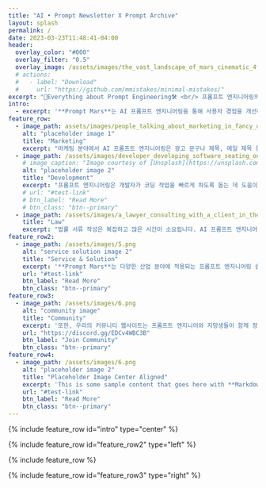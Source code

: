 ```yaml
---
title: "AI • Prompt Newsletter X Prompt Archive"
layout: splash
permalink: /
date: 2023-03-23T11:48:41-04:00
header:
  overlay_color: "#000"
  overlay_filter: "0.5"
  overlay_image: /assets/images/the_vast_landscape_of_mars_cinematic_4f4aede0-3395-44a8-b93f-d2d4a21ed8ad.png
  # actions:
  #   - label: "Download"
  #     url: "https://github.com/mmistakes/minimal-mistakes/"
excerpt: "🤖Everything about Prompt Engineering🛠 <br/> 프롬프트 엔지니어링의 역량을 끌어올립니다 <br/> <br/> . . .To reach Mars🚀"
intro: 
  - excerpt: '**Prompt Mars**는 AI 프롬프트 엔지니어링을 통해 사용자 경험을 개선하는 것을 목표로 합니다. 이를 위해 인공지능과 자연어처리 기술을 활용하여 사용자와 컴퓨터 간의 대화를 자연스럽게 만들고, 사용자의 목적을 파악하여 더욱 정확한 응답을 제공합니다.'
feature_row:
  - image_path: assets/images/people_talking_about_marketing_in_fancy_office_realistic_4bac8ed7-c821-469d-82e5-5923ba6c9dac.png
    alt: "placeholder image 1"
    title: "Marketing"
    excerpt: "마케팅 분야에서 AI 프롬프트 엔지니어링은 광고 문구나 제목, 메일 제목 등에서 이용될 수 있습니다. AI 모델을 이용하여 최적의 광고 문구나 제목을 생성할 수 있으며, 이는 고객의 반응과 성과를 크게 향상시킬 수 있습니다."
  - image_path: /assets/images/developer_developing_software_seating_on_chair_in_front__eabcfbb2-96cf-4a8f-9e35-0bca6e9bee51.png
    # image_caption: "Image courtesy of [Unsplash](https://unsplash.com/)"
    alt: "placeholder image 2"
    title: "Development"
    excerpt: "프롬프트 엔지니어링은 개발자가 코딩 작업을 빠르게 하도록 돕는 데 도움이 됩니다. 개발자는 몇 가지 키워드를 입력하면, AI 모델은 그 키워드를 기반으로 적절한 코드를 자동으로 생성할 수 있습니다."
    # url: "#test-link"
    # btn_label: "Read More"
    # btn_class: "btn--primary"
  - image_path: /assets/images/a_lawyer_consulting_with_a_client_in_the_office_realisti_841c1c2d-fe7a-4c1f-803a-b868dd223d82.png
    title: "Law"
    excerpt: "법률 서류 작성은 복잡하고 많은 시간이 소요됩니다. AI 프롬프트 엔지니어링은 법률 서류 작성을 자동화할 수 있습니다. 변호사는 법률 문서에 필요한 정보를 입력하면, AI 모델은 나머지 부분을 자동으로 작성할 수 있습니다."
feature_row2:
  - image_path: /assets/images/5.png
    alt: "service solution image 2"
    title: "Service & Solution"
    excerpt: '**Prompt Mars**는 다양한 산업 분야에 적용되는 프롬프트 엔지니어링 솔루션을 제공하고 있으며, 이를 통해 우리의 고객이 더 나은 사용자 경험을 제공할 수 있도록 지원합니다. 프롬프트 엔지니어링 시장에서 우리의 역할은 혁신적인 솔루션과 기술을 제공하여 기업들이 경쟁력을 유지하고 성장할 수 있도록 돕는 것입니다.'
    url: "#test-link"
    btn_label: "Read More"
    btn_class: "btn--primary"
feature_row3:
  - image_path: /assets/images/6.png
    alt: "community image"
    title: "Community"
    excerpt: '또한, 우리의 커뮤니티 웹사이트는 프롬프트 엔지니어와 지망생들이 함께 정보를 공유하고, 교류하며 서로 지원할 수 있는 플랫폼이 될 것입니다. 함께 공부하고 발전하는 것은 더 나은 미래를 만드는 가장 좋은 방법 중 하나입니다.'
    url: "https://discord.gg/EDCv4WBC3B"
    btn_label: "Join Community"
    btn_class: "btn--primary"
feature_row4:
  - image_path: /assets/images/6.png
    alt: "placeholder image 2"
    title: "Placeholder Image Center Aligned"
    excerpt: 'This is some sample content that goes here with **Markdown** formatting. Centered with `type="center"`'
    url: "#test-link"
    btn_label: "Read More"
    btn_class: "btn--primary"
---
```


{% include feature_row id="intro" type="center" %}

{% include feature_row id="feature_row2" type="left" %}

{% include feature_row %}

{% include feature_row id="feature_row3" type="right" %}
